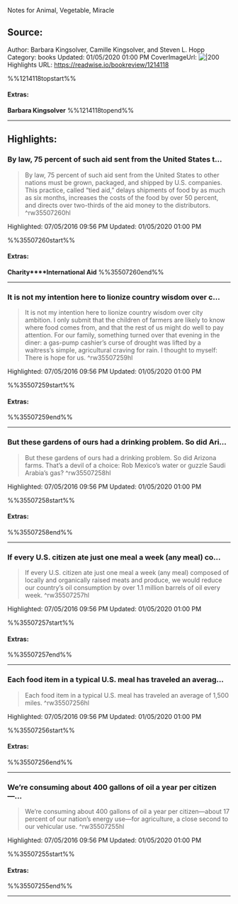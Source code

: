 Notes for Animal, Vegetable, Miracle

## Source:
Author: Barbara Kingsolver, Camille Kingsolver, and Steven L. Hopp
Category: books
Updated: 01/05/2020 01:00 PM
CoverImageUrl: 
![|200](https://images-na.ssl-images-amazon.com/images/I/51T5Uzk0TuL._SL200_.jpg)
Highlights URL: https://readwise.io/bookreview/1214118

%%1214118topstart%%
#### Extras:
**Barbara Kingsolver**
%%1214118topend%%


 
-----
 ## Highlights:

### By law, 75 percent of such aid sent from the United States t...
>By law, 75 percent of such aid sent from the United States to other nations must be grown, packaged, and shipped by U.S. companies. This practice, called “tied aid,” delays shipments of food by as much as six months, increases the costs of the food by over 50 percent, and directs over two-thirds of the aid money to the distributors. ^rw35507260hl


Highlighted: 07/05/2016 09:56 PM
Updated: 01/05/2020 01:00 PM

%%35507260start%%
#### Extras:
**Charity****International Aid**
%%35507260end%%



------

### It is not my intention here to lionize country wisdom over c...
>It is not my intention here to lionize country wisdom over city ambition. I only submit that the children of farmers are likely to know where food comes from, and that the rest of us might do well to pay attention. For our family, something turned over that evening in the diner: a gas-pump cashier’s curse of drought was lifted by a waitress’s simple, agricultural craving for rain. I thought to myself: There is hope for us. ^rw35507259hl


Highlighted: 07/05/2016 09:56 PM
Updated: 01/05/2020 01:00 PM

%%35507259start%%
#### Extras:

%%35507259end%%



------

### But these gardens of ours had a drinking problem. So did Ari...
>But these gardens of ours had a drinking problem. So did Arizona farms. That’s a devil of a choice: Rob Mexico’s water or guzzle Saudi Arabia’s gas? ^rw35507258hl


Highlighted: 07/05/2016 09:56 PM
Updated: 01/05/2020 01:00 PM

%%35507258start%%
#### Extras:

%%35507258end%%



------

### If every U.S. citizen ate just one meal a week (any meal) co...
>If every U.S. citizen ate just one meal a week (any meal) composed of locally and organically raised meats and produce, we would reduce our country’s oil consumption by over 1.1 million barrels of oil every week. ^rw35507257hl


Highlighted: 07/05/2016 09:56 PM
Updated: 01/05/2020 01:00 PM

%%35507257start%%
#### Extras:

%%35507257end%%



------

### Each food item in a typical U.S. meal has traveled an averag...
>Each food item in a typical U.S. meal has traveled an average of 1,500 miles. ^rw35507256hl


Highlighted: 07/05/2016 09:56 PM
Updated: 01/05/2020 01:00 PM

%%35507256start%%
#### Extras:

%%35507256end%%



------

### We’re consuming about 400 gallons of oil a year per citizen—...
>We’re consuming about 400 gallons of oil a year per citizen—about 17 percent of our nation’s energy use—for agriculture, a close second to our vehicular use. ^rw35507255hl


Highlighted: 07/05/2016 09:56 PM
Updated: 01/05/2020 01:00 PM

%%35507255start%%
#### Extras:

%%35507255end%%



------

